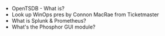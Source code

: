 * OpenTSDB - What is?
* Look up WinOps pres by Connon MacRae from Ticketmaster
* What is Splunk & Prometheus?
* What's the Phosphor GUI module?
